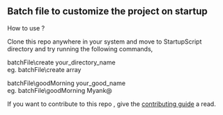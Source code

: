 ## Batch file to customize the project on startup

How to use ?

Clone this repo anywhere in your system and move to StartupScript directory and try running the
following commands,  

batchFile\create your_directory_name  
eg. batchFile\create array  

batchFile\goodMorning your_good_name  
eg. batchFile\goodMorning Myank@  

If you want to contribute to this repo , give the [contributing guide](https://github.com/Mayank-124/StartupScript/blob/master/CONTRIBUTING.md) a read.
